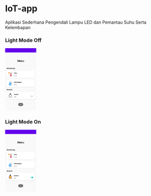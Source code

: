 # IoT-app
Aplikasi Sederhana Pengendali Lampu LED dan Pemantau Suhu Serta Kelembapan

### Light Mode Off
<img src="img/light_off.jpg" width=20% height=20%>

### Light Mode On
<img src="img/light_on.jpg" width=20% height=20%>
